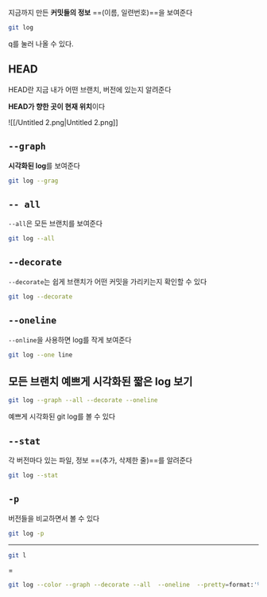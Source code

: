 지금까지 만든 **커밋들의 정보** ==(이름, 일련번호)==을 보여준다

```Bash
git log
```

q를 눌러 나올 수 있다.

## HEAD

HEAD란 지금 내가 어떤 브랜치, 버전에 있는지 알려준다

**HEAD가 향한 곳이 현재 위치**이다

![[/Untitled 2.png|Untitled 2.png]]

## `--graph`

**시각화된 log**를 보여준다

```Bash
git log --grag
```

## `-- all`

`--all`은 모든 브랜치를 보여준다

```Bash
git log --all
```

## `--decorate`

`--decorate`는 쉽게 브랜치가 어떤 커밋을 가리키는지 확인할 수 있다

```Bash
git log --decorate
```

## `--oneline`

`--online`을 사용하면 log를 작게 보여준다

```Bash
git log --one line
```

## 모든 브랜치 예쁘게 시각화된 짧은 log 보기

```Bash
git log --graph --all --decorate --oneline
```

예쁘게 시각화된 git log를 볼 수 있다

## `--stat`

각 버전마다 있는 파일, 정보 ==(추가, 삭제한 줄)==를 알려준다

```Bash
git log --stat
```

## `-p`

버전들을 비교하면서 볼 수 있다

```Bash
git log -p
```

---

```Bash
git l
```

=

```Bash
git log --color --graph --decorate --all  --oneline  --pretty=format:'%Cred%h%Creset -%C(yellow)%d%Creset %s %Cgreen(%cr)%C(bold blue)<%an>%Creset' --abbrev-commit
```